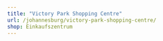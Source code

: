 ```yaml
---
title: "Victory Park Shopping Centre"
url: /johannesburg/victory-park-shopping-centre/
shop: Einkaufszentrum
---
```

